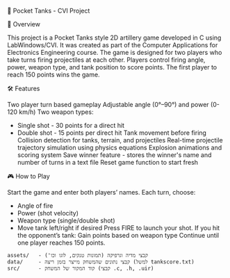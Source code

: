 🎯 Pocket Tanks - CVI Project

📌 Overview

This project is a Pocket Tanks style 2D artillery game developed in C using LabWindows/CVI.
It was created as part of the Computer Applications for Electronics Engineering course.
The game is designed for two players who take turns firing projectiles at each other.
Players control firing angle, power, weapon type, and tank position to score points.
The first player to reach 150 points wins the game.

🛠 Features

Two player turn based gameplay
Adjustable angle (0°–90°) and power (0-120 km/h)
Two weapon types:
* Single shot - 30 points for a direct hit
* Double shot - 15 points per direct hit
Tank movement before firing
Collision detection for tanks, terrain, and projectiles
Real-time projectile trajectory simulation using physics equations
Explosion animations and scoring system
Save winner feature - stores the winner's name and number of turns in a text file
Reset game function to start fresh

🎮 How to Play

Start the game and enter both players’ names.
Each turn, choose:
* Angle of fire
* Power (shot velocity)
* Weapon type (single/double shot)
* Move tank left/right if desired
Press FIRE to launch your shot.
If you hit the opponent’s tank:
Gain points based on weapon type
Continue until one player reaches 150 points.


```plaintext
assets/   - קבצי מדיה וגרפיקה (תמונות טנקים, לוגו וכו')
data/     - קבצי נתונים שהמשחק מייצר בזמן ריצה (למשל tankscore.txt)
src/      - קוד המקור של המשחק (קבצי .c, .h, .uir)

